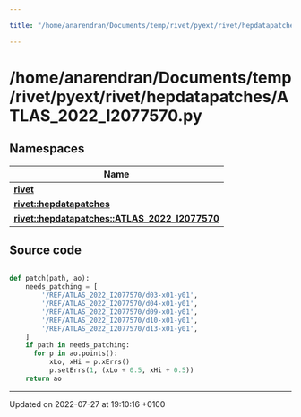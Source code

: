 ```yaml
---

title: "/home/anarendran/Documents/temp/rivet/pyext/rivet/hepdatapatches/ATLAS_2022_I2077570.py"

---
```


# /home/anarendran/Documents/temp/rivet/pyext/rivet/hepdatapatches/ATLAS_2022_I2077570.py



## Namespaces

| Name           |
| -------------- |
| **[rivet](http://example.org/namespaces/namespacerivet/)**  |
| **[rivet::hepdatapatches](http://example.org/namespaces/namespacerivet_1_1hepdatapatches/)**  |
| **[rivet::hepdatapatches::ATLAS_2022_I2077570](http://example.org/namespaces/namespacerivet_1_1hepdatapatches_1_1atlas__2022__i2077570/)**  |




## Source code

```python

def patch(path, ao):
    needs_patching = [
        '/REF/ATLAS_2022_I2077570/d03-x01-y01',
        '/REF/ATLAS_2022_I2077570/d04-x01-y01',
        '/REF/ATLAS_2022_I2077570/d09-x01-y01', 
        '/REF/ATLAS_2022_I2077570/d10-x01-y01',
        '/REF/ATLAS_2022_I2077570/d13-x01-y01',
    ]
    if path in needs_patching:
      for p in ao.points():
          xLo, xHi = p.xErrs()
          p.setErrs(1, (xLo + 0.5, xHi + 0.5))
    return ao
```


-------------------------------

Updated on 2022-07-27 at 19:10:16 +0100
